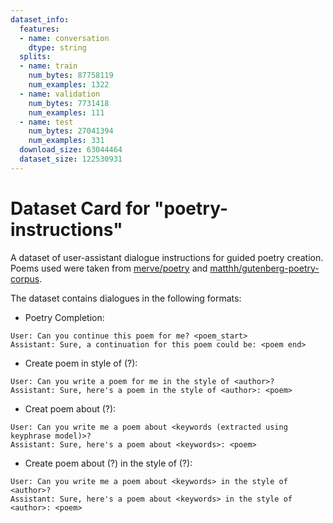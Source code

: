 ```yaml
---
dataset_info:
  features:
  - name: conversation
    dtype: string
  splits:
  - name: train
    num_bytes: 87758119
    num_examples: 1322
  - name: validation
    num_bytes: 7731418
    num_examples: 111
  - name: test
    num_bytes: 27041394
    num_examples: 331
  download_size: 63044464
  dataset_size: 122530931
---
```

# Dataset Card for "poetry-instructions"

A dataset of user-assistant dialogue instructions for guided poetry creation.
Poems used were taken from [merve/poetry](https://huggingface.co/datasets/merve/poetry) and [matthh/gutenberg-poetry-corpus](https://huggingface.co/datasets/matthh/gutenberg-poetry-corpus).

The dataset contains dialogues in the following formats:
- Poetry Completion:
```
User: Can you continue this poem for me? <poem_start>
Assistant: Sure, a continuation for this poem could be: <poem end>
```
- Create poem in style of (?):
```
User: Can you write a poem for me in the style of <author>?
Assistant: Sure, here's a poem in the style of <author>: <poem>
```
- Creat poem about (?):
```
User: Can you write me a poem about <keywords (extracted using keyphrase model)>?
Assistant: Sure, here's a poem about <keywords>: <poem>
```
- Create poem about (?) in the style of (?):
```
User: Can you write me a poem about <keywords> in the style of <author>?
Assistant: Sure, here's a poem about <keywords> in the style of <author>: <poem>
```
